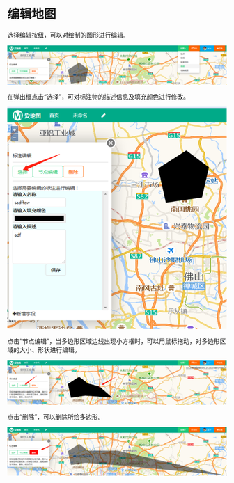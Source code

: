 # 编辑地图

选择编辑按纽，可以对绘制的图形进行编辑.

![](/assets/a6.png)

在弹出框点击“选择”，可对标注物的描述信息及填充颜色进行修改。

![](/assets/a7.png)

点击“节点编辑”，当多边形区域边线出现小方框时，可以用鼠标拖动，对多边形区域的大小、形状进行编辑。

![](/assets/a8.png)

点击“删除”，可以删除所绘多边形。

![](/assets/a9.png)

